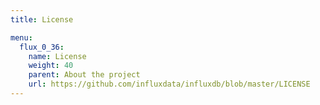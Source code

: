 ```yaml
---
title: License

menu:
  flux_0_36:
    name: License
    weight: 40
    parent: About the project
    url: https://github.com/influxdata/influxdb/blob/master/LICENSE
---
```

